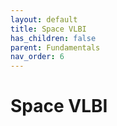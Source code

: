 ```yaml
---
layout: default
title: Space VLBI
has_children: false
parent: Fundamentals
nav_order: 6
---
```


# Space VLBI